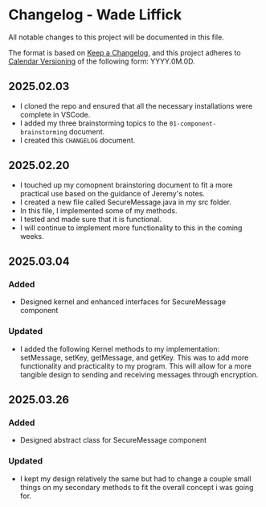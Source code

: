 # Changelog - Wade Liffick

All notable changes to this project will be documented in this file.

The format is based on [Keep a Changelog](https://keepachangelog.com/en/1.1.0/),
and this project adheres to [Calendar Versioning](https://calver.org/) of
the following form: YYYY.0M.0D.

## 2025.02.03

- I cloned the repo and ensured that all the necessary installations were complete in VSCode.
- I added my three brainstorming topics to the `01-component-brainstorming` document.
- I created this `CHANGELOG` document.


## 2025.02.20

- I touched up my comopnent brainstoring document to fit a more practical use based on the guidance of Jeremy's notes.
- I created a new file called SecureMessage.java in my src folder.
- In this file, I implemented some of my methods.
- I tested and made sure that it is functional.
- I will continue to implement more functionality to this in the coming weeks.

## 2025.03.04

### Added

- Designed kernel and enhanced interfaces for SecureMessage component

### Updated

- I added the following Kernel methods to my implementation: setMessage, setKey, getMessage, and getKey. This was to add more functionality and practicality to my program. This will allow for a more tangible design to sending and receiving messages through encryption.


## 2025.03.26

### Added

- Designed abstract class for SecureMessage component

### Updated

- I kept my design relatively the same but had to change a couple small things on my secondary methods to fit the overall concept i was going for.